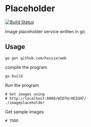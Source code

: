 # Placeholder
[![Build Status](https://cloud.drone.io/api/badges/schlunsen/placeholder/status.svg)](https://cloud.drone.io/schlunsen/placeholder)

Image placeholder service written in go

## Usage

```
go get github.com/hoisie/web
```
    
compile the program
```
go build
```
Run the program
```
# Get images using 
# http://localhost:8080/WIDTH/HEIGHT/
./imageplaceholder
```


Get sample images
```
# TODO
```

